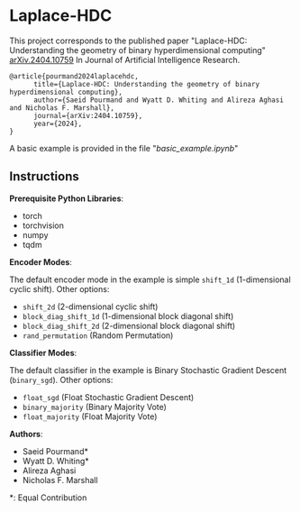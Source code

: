 # Laplace-HDC

This project corresponds to the published paper "Laplace-HDC: Understanding the geometry of binary hyperdimensional computing"
[arXiv.2404.10759](https://doi.org/10.48550/arXiv.2404.10759) In Journal of Artificial Intelligence Research.

```
@article{pourmand2024laplacehdc,
      title={Laplace-HDC: Understanding the geometry of binary hyperdimensional computing}, 
      author={Saeid Pourmand and Wyatt D. Whiting and Alireza Aghasi and Nicholas F. Marshall},
      journal={arXiv:2404.10759},
      year={2024},
}
```

A basic example is provided in the file "*basic_example.ipynb*"

## Instructions
**Prerequisite Python Libraries**:
* torch
* torchvision
* numpy
* tqdm

**Encoder Modes**:

The default encoder mode in the example is simple `shift_1d` (1-dimensional cyclic shift). Other options:
* `shift_2d` (2-dimensional cyclic shift)
* `block_diag_shift_1d` (1-dimensional block diagonal shift)
* `block_diag_shift_2d` (2-dimensional block diagonal shift)
* `rand_permutation` (Random Permutation)

**Classifier Modes**:

The default classifier in the example is Binary Stochastic Gradient Descent (`binary_sgd`). Other options:
* `float_sgd` (Float Stochastic Gradient Descent)
* `binary_majority` (Binary Majority Vote)
* `float_majority` (Float Majority Vote)

**Authors**:
* Saeid Pourmand*
* Wyatt D. Whiting*
* Alireza Aghasi
* Nicholas F. Marshall

*: Equal Contribution
